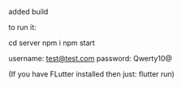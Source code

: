 added build 

to run it:

cd server
npm i 
npm start

username: test@test.com
password: Qwerty10@

(If you have FLutter installed then just: flutter run)